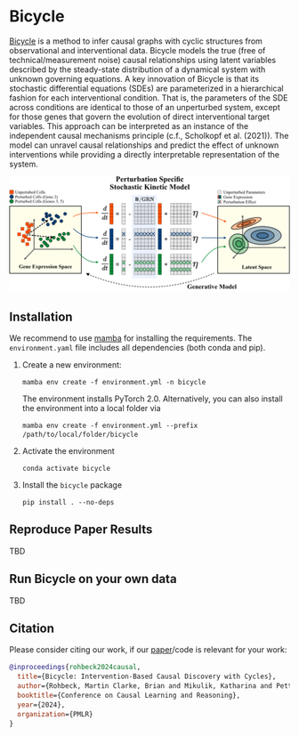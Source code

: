 # Bicycle

[Bicycle](https://proceedings.mlr.press/v236/rohbeck24a/rohbeck24a.pdf) is a method to infer causal graphs with cyclic structures from observational and interventional data. Bicycle models the true (free of technical/measurement noise) causal relationships using latent variables described by the steady-state distribution of a dynamical system with unknown governing equations. A key innovation of Bicycle is that its stochastic differential equations (SDEs) are parameterized in a hierarchical fashion for each interventional condition. That is, the parameters of the SDE across conditions are identical to those of an unperturbed system, except for those genes that govern the evolution of direct interventional target variables. This approach can be interpreted as an instance of the independent causal mechanisms principle (c.f., Scholkopf et al. (2021)). The model can unravel causal relationships and predict the effect of unknown interventions while providing a directly interpretable representation of the system.

<center><img src="figure_one_v2.svg" width="800px"></center>

## Installation

We recommend to use [mamba](https://mamba.readthedocs.io/en/latest/installation/mamba-installation.html) for installing the requirements. The `environment.yaml` file includes all dependencies (both conda and pip).

1. Create a new environment:
   ```shell
   mamba env create -f environment.yml -n bicycle
   ```
   The environment installs PyTorch 2.0. Alternatively, you can also install the environment into a local folder via
   ```shell
   mamba env create -f environment.yml --prefix /path/to/local/folder/bicycle
   ```
2. Activate the environment
   ```shell
   conda activate bicycle
   ```

3. Install the `bicycle` package 
   ```shell
   pip install . --no-deps
   ```

## Reproduce Paper Results

TBD

## Run Bicycle on your own data

TBD

## Citation
Please consider citing our work, if our [paper](https://proceedings.mlr.press/v236/rohbeck24a/rohbeck24a.pdf)/code is relevant for your work:
```bibtex
@inproceedings{rohbeck2024causal,
  title={Bicycle: Intervention-Based Causal Discovery with Cycles},
  author={Rohbeck, Martin Clarke, Brian and Mikulik, Katharina and Pettet, Alexandra and Stegle, Oliver and Ueltzhöffer, Kai},
  booktitle={Conference on Causal Learning and Reasoning},
  year={2024},
  organization={PMLR}
}

```
